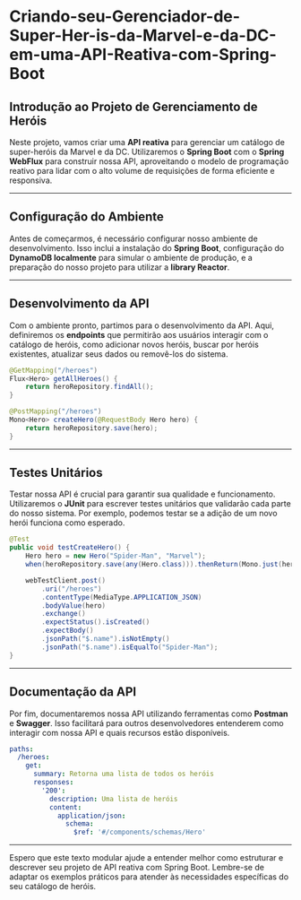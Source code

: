 # Criando-seu-Gerenciador-de-Super-Her-is-da-Marvel-e-da-DC-em-uma-API-Reativa-com-Spring-Boot

## Introdução ao Projeto de Gerenciamento de Heróis

Neste projeto, vamos criar uma **API reativa** para gerenciar um catálogo de super-heróis da Marvel e da DC. Utilizaremos o **Spring Boot** com o **Spring WebFlux** para construir nossa API, aproveitando o modelo de programação reativo para lidar com o alto volume de requisições de forma eficiente e responsiva.

---

## Configuração do Ambiente

Antes de começarmos, é necessário configurar nosso ambiente de desenvolvimento. Isso inclui a instalação do **Spring Boot**, configuração do **DynamoDB localmente** para simular o ambiente de produção, e a preparação do nosso projeto para utilizar a **library Reactor**.

---

## Desenvolvimento da API

Com o ambiente pronto, partimos para o desenvolvimento da API. Aqui, definiremos os **endpoints** que permitirão aos usuários interagir com o catálogo de heróis, como adicionar novos heróis, buscar por heróis existentes, atualizar seus dados ou removê-los do sistema.

```java
@GetMapping("/heroes")
Flux<Hero> getAllHeroes() {
    return heroRepository.findAll();
}

@PostMapping("/heroes")
Mono<Hero> createHero(@RequestBody Hero hero) {
    return heroRepository.save(hero);
}
```

---

## Testes Unitários

Testar nossa API é crucial para garantir sua qualidade e funcionamento. Utilizaremos o **JUnit** para escrever testes unitários que validarão cada parte do nosso sistema. Por exemplo, podemos testar se a adição de um novo herói funciona como esperado.

```java
@Test
public void testCreateHero() {
    Hero hero = new Hero("Spider-Man", "Marvel");
    when(heroRepository.save(any(Hero.class))).thenReturn(Mono.just(hero));

    webTestClient.post()
        .uri("/heroes")
        .contentType(MediaType.APPLICATION_JSON)
        .bodyValue(hero)
        .exchange()
        .expectStatus().isCreated()
        .expectBody()
        .jsonPath("$.name").isNotEmpty()
        .jsonPath("$.name").isEqualTo("Spider-Man");
}
```

---

## Documentação da API

Por fim, documentaremos nossa API utilizando ferramentas como **Postman** e **Swagger**. Isso facilitará para outros desenvolvedores entenderem como interagir com nossa API e quais recursos estão disponíveis.

```yaml
paths:
  /heroes:
    get:
      summary: Retorna uma lista de todos os heróis
      responses:
        '200':
          description: Uma lista de heróis
          content:
            application/json:
              schema:
                $ref: '#/components/schemas/Hero'
```

---

Espero que este texto modular ajude a entender melhor como estruturar e descrever seu projeto de API reativa com Spring Boot. Lembre-se de adaptar os exemplos práticos para atender às necessidades específicas do seu catálogo de heróis.
